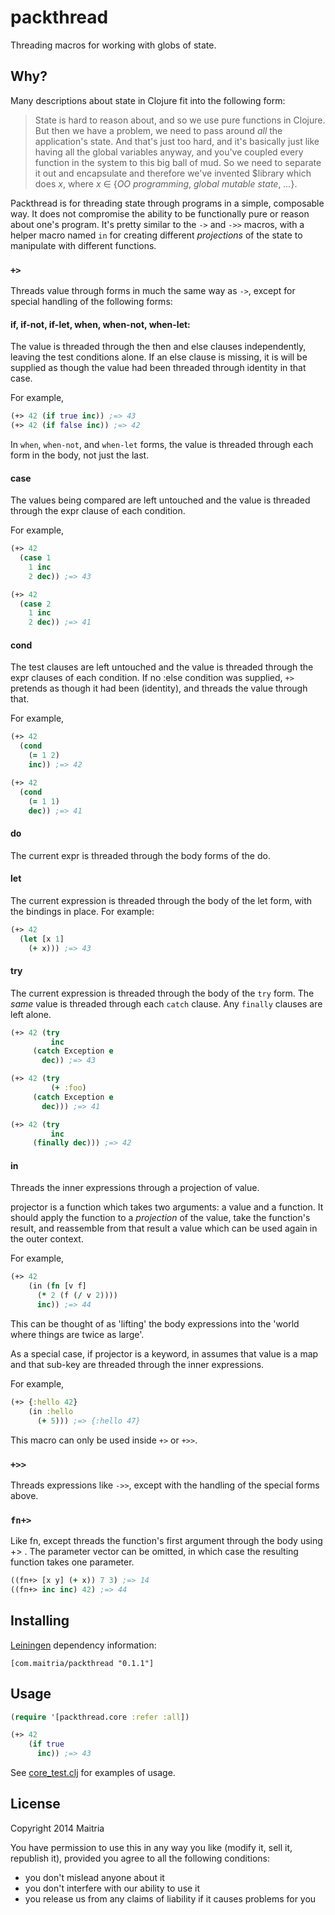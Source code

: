 # packthread

Threading macros for working with globs of state.

## Why?

Many descriptions about state in Clojure fit into the following form:

> State is hard to reason about, and so we use pure functions in Clojure.  But then
> we have a problem, we need to pass around _all_ the application's state. And that's
> just too hard, and it's basically just like having all the global variables anyway,
> and you've coupled every function in the system to this big ball of mud. So we need
> to separate it out and encapsulate and therefore we've invented $library which does
> _x_, where _x_ ∈ {_OO programming_, _global mutable state_, _..._}.

Packthread is for threading state through programs in a simple, composable way.  It
does not compromise the ability to be functionally pure or reason about one's program.
It's pretty similar to the `->` and `->>` macros, with a helper macro named `in` for
creating different _projections_ of the state to manipulate with different functions.

### `+>`

Threads value through forms in much the same way as `->`, except for special
handling of the following forms:
  
####  if, if-not, if-let, when, when-not, when-let:

The value is threaded through the then and else clauses independently,
leaving the test conditions alone.  If an else clause is missing, it is
will be supplied as though the value had been threaded through identity
in that case.

For example,

```clojure
(+> 42 (if true inc)) ;=> 43
(+> 42 (if false inc)) ;=> 42
```
      
In `when`, `when-not`, and `when-let` forms, the value is threaded through each
form in the body, not just the last.

#### case

The values being compared are left untouched and the value is threaded through
the expr clause of each condition.

For example,

```clojure
(+> 42
  (case 1
    1 inc
    2 dec)) ;=> 43

(+> 42
  (case 2
    1 inc
    2 dec)) ;=> 41
```

#### cond

The test clauses are left untouched and the value is threaded through the expr
clauses of each condition.  If no :else condition was supplied, `+>` pretends
as though it had been (identity), and threads the value through that.

For example,

```clojure
(+> 42
  (cond
    (= 1 2)
    inc)) ;=> 42

(+> 42
  (cond
    (= 1 1)
    dec)) ;=> 41
```

#### do
    
The current expr is threaded through the body forms of the do.

#### let

The current expression is threaded through the body of the let form, with the
bindings in place. For example:

```clojure
(+> 42 
  (let [x 1] 
    (+ x))) ;=> 43
```

#### try

The current expression is threaded through the body of the `try` form.  The
_same_ value is threaded through each `catch` clause.  Any `finally` clauses
are left alone.

```clojure
(+> 42 (try
         inc
	 (catch Exception e
	   dec)) ;=> 43

(+> 42 (try
         (+ :foo)
	 (catch Exception e
	   dec))) ;=> 41

(+> 42 (try
         inc
	 (finally dec))) ;=> 42
```

#### in

Threads the inner expressions through a projection of value.

projector is a function which takes two arguments: a value and a function.
It should apply the function to a _projection_ of the value, take the
function's result, and reassemble from that result a value which can be
used again in the outer context.

For example,

```clojure
(+> 42
    (in (fn [v f]
	  (* 2 (f (/ v 2))))
      inc)) ;=> 44
```

This can be thought of as 'lifting' the body expressions into the 'world
where things are twice as large'.

As a special case, if projector is a keyword, in assumes that value is a
map and that sub-key are threaded through the inner expressions.

For example,

```clojure
(+> {:hello 42}
    (in :hello
      (+ 5))) ;=> {:hello 47}
```

This macro can only be used inside `+>` or `+>>`.

### `+>>`

Threads expressions like `->>`, except with the handling of the special forms
above.

### `fn+>`

Like fn, except threads the function's first argument through the body using
+> .  The parameter vector can be omitted, in which case the resulting function
takes one parameter.

```clojure
((fn+> [x y] (+ x)) 7 3) ;=> 14
((fn+> inc inc) 42) ;=> 44
```

## Installing

[Leiningen](http://github.com/technomancy/leiningen/) dependency information:

```
[com.maitria/packthread "0.1.1"]
```

## Usage

```clojure
(require '[packthread.core :refer :all])

(+> 42
    (if true
      inc)) ;=> 43
```

See [core_test.clj](test/packthread/core_test.clj) for examples of usage.

## License

Copyright 2014 Maitria

You have permission to use this in any way you like (modify it, sell it, republish it), 
provided you agree to all the following conditions:

* you don't mislead anyone about it
* you don't interfere with our ability to use it
* you release us from any claims of liability if it causes problems for you
